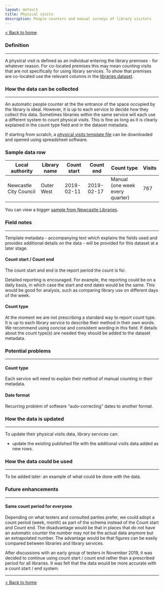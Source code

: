 ```yaml
---
layout: default
title: Physical visits
description: People counters and manual surveys of library visitors
---
```



[&lt; Back to home](./)

### Definition

---

A physical visit is defined as an individual entering the library premises - for whatever reason.
For co-located premises this may mean counting visits that are not specifically for using library services. To show that premises are co-located use the relevant columns in the [libraries dataset](https://schema.librarydata.uk/libraries).

### How the data can be collected

---

An automatic people counter at the the entrance of the space occupied by the library is ideal. However, it is up to each service to decide how they collect this data. Sometimes libraries within the same service will each use a different system to count physical visits. This is fine as long as it is clearly explained in the count type field and in the dataset metadata.

If starting from scratch, a [physical visits template file](https://github.com/LibrariesHacked/schema-librarydata/blob/master/templates/physical_visits.csv) can be downloaded and opened using spreadsheet software.

### Sample data row

| Local authority | Library name | Count start | Count end | Count type | Visits |
| ------------ | ------------ | ------------ | ------------ | ------------ | ------------ |
| Newcastle City Council | Outer West | 2019-02-11 | 2019-02-17 | Manual (one week every quarter) | 767 |

You can view a bigger [sample from Newcastle Libraries](https://github.com/LibrariesHacked/schema-librarydata/blob/master/data/physical_visits_newcastle.csv).

### Field notes

---

Template metadata - accompanying text which explains the fields used and provides additional details on the data - will be provided for this dataset at a later stage.

#### Count start / Count end

The count start and end is the report period the count is for.

Detailed reporting is encouraged. For example, the reporting could be on a daily basis, in which case the start and end dates would be the same. This would be good for analysis, such as comparing library use on different days of the week.

#### Count type

At the moment we are not prescribing a standard way to report count type. It is up to each library service to describe their method in their own words. We recommend using concise and consistent wording in this field. If details about the count type(s) are needed they should be added to the dataset metadata.

### Potential problems

---

#### Count type

Each service will need to explain their method of manual counting in their metadata.

#### Date format

Recurring problem of software “auto-correcting” dates to another format.

### How the data is updated

---

To update their physical visits data, library services can:
- update the existing published file with the additional visits data added as new rows.

### How the data could be used

---

To be added later: an example of what could be done with the data.

### Future enhancements

---

#### Same count period for everyone
Depending on what testers and consulted parties prefer, we could adopt a count period (week, month) as part of the schema instead of the Count start and Count end. The disadvantage would be that in places that do not have an automatic counter the number may not be the actual data anymore but an extrapolated number. The advantage would be that figures can be easily compared between libraries and library services.

After discussions with an early group of testers in November 2019, it was decided to continue using count start / count end rather than a prescribed period for all libraries. It was felt that the data would be more accurate with a count start / end system.


---

[&lt; Back to home](./)
